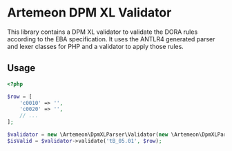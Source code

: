 
# Artemeon DPM XL Validator

This library contains a DPM XL validator to validate the DORA rules according to the EBA specification.
It uses the ANTLR4 generated parser and lexer classes for PHP and a validator to apply those rules.

## Usage

```php
<?php

$row = [
    'c0010' => '',
    'c0020' => '',
    // ...
];

$validator = new \Artemeon\DpmXLParser\Validator(new \Artemeon\DpmXLParser\RuleSet\DORA());
$isValid = $validator->validate('tB_05.01', $row);

```
